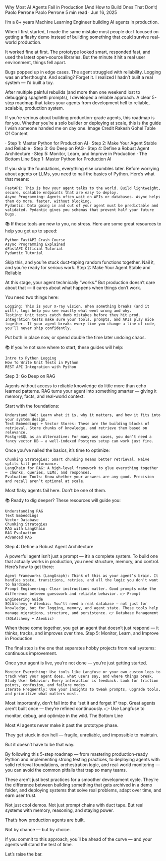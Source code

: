 Why Most AI Agents Fail in Production (And How to Build Ones That Don’t)
Paolo Perrone
Paolo Perrone
5 min read
·
Jun 16, 2025

I’m a 8+ years Machine Learning Engineer building AI agents in production.

When I first started, I made the same mistake most people do: I focused on getting a flashy demo instead of building something that could survive real-world production.

It worked fine at first. The prototype looked smart, responded fast, and used the latest open-source libraries. But the minute it hit a real user environment, things fell apart.

Bugs popped up in edge cases. The agent struggled with reliability. Logging was an afterthought. And scaling? Forget it. I realized I hadn’t built a real system — I’d built a toy.

After multiple painful rebuilds (and more than one weekend lost to debugging spaghetti prompts), I developed a reliable approach. A clear 5-step roadmap that takes your agents from development hell to reliable, scalable, production system.

If you’re serious about building production-grade agents, this roadmap is for you. Whether you’re a solo builder or deploying at scale, this is the guide I wish someone handed me on day one.
Image Credit Rakesh Gohel
Table Of Content

· Step 1: Master Python for Production AI
· Step 2: Make Your Agent Stable and Reliable
· Step 3: Go Deep on RAG
· Step 4: Define a Robust Agent Architecture
· Step 5: Monitor, Learn, and Improve in Production
· The Bottom Line
Step 1: Master Python for Production AI

If you skip the foundations, everything else crumbles later. Before worrying about agents or LLMs, you need to nail the basics of Python. Here’s what that means:

    FastAPI: This is how your agent talks to the world. Build lightweight, secure, scalable endpoints that are easy to deploy.
    Async Programming: Agents often wait on APIs or databases. Async helps them do more, faster, without blocking.
    Pydantic: Data going in and out of your agent must be predictable and validated. Pydantic gives you schemas that prevent half your future bugs.

📚 If these tools are new to you, no stress.
Here are some great resources to help you get up to speed:

    Python FastAPI Crash Course
    Async Programming Explained
    dFastAPI Official Tutorial
    Pydantic Tutorial

Skip this, and you’re stuck duct-taping random functions together. Nail it, and you’re ready for serious work.
Step 2: Make Your Agent Stable and Reliable

At this stage, your agent technically “works.” But production doesn’t care about that — it cares about what happens when things don’t work.

You need two things here:

    Logging: This is your X-ray vision. When something breaks (and it will), logs help you see exactly what went wrong and why.
    Testing: Unit tests catch dumb mistakes before they hit prod. Integration tests make sure your tools, prompts, and APIs play nice together. If your agent breaks every time you change a line of code, you’ll never ship confidently.

Put both in place now, or spend double the time later undoing chaos.

📚 If you’re not sure where to start, these guides will help:

    Intro to Python Logging
    How To Write Unit Tests in Python
    REST API Integration with Python

Step 3: Go Deep on RAG

Agents without access to reliable knowledge do little more than echo learned patterns. RAG turns your agent into something smarter — giving it memory, facts, and real-world context.

Start with the foundations:

    Understand RAG: Learn what it is, why it matters, and how it fits into your system design.
    Text Embeddings + Vector Stores: These are the building blocks of retrieval. Store chunks of knowledge, and retrieve them based on relevance.
    PostgreSQL as an Alternative: For many use cases, you don’t need a fancy vector DB — a well-indexed Postgres setup can work just fine.

Once you’ve nailed the basics, it’s time to optimize:

    Chunking Strategies: Smart chunking means better retrieval. Naive splits kill performance.
    LangChain for RAG: A high-level framework to glue everything together — chunks, queries, LLMs, and responses.
    Evaluation Tools: Know whether your answers are any good. Precision and recall aren’t optional at scale.

Most flaky agents fail here. Don’t be one of them.

📚 Ready to dig deeper?
These resources will guide you:

    Understanding RAG
    Text Embeddings
    Vector Database
    Chunking Strategies
    RAG with LangChain
    RAG Evaluation
    Advanced RAG

Step 4: Define a Robust Agent Architecture

A powerful agent isn’t just a prompt — it’s a complete system. To build one that actually works in production, you need structure, memory, and control. Here’s how to get there:

    Agent Frameworks (LangGraph): Think of this as your agent’s brain. It handles state, transitions, retries, and all the logic you don’t want to hardcode.
    Prompt Engineering: Clear instructions matter. Good prompts make the difference between guesswork and reliable behavior. 👉 Prompt Engineering Guide
    SQLAlchemy + Alembic: You’ll need a real database — not just for knowledge, but for logging, memory, and agent state. These tools help manage migrations, structure, and persistence. 👉 Database Management (SQLAlchemy + Alembic)

When these come together, you get an agent that doesn’t just respond — it thinks, tracks, and improves over time.
Step 5: Monitor, Learn, and Improve in Production

The final step is the one that separates hobby projects from real systems: continuous improvement.

Once your agent is live, you’re not done — you’re just getting started.

    Monitor Everything: Use tools like Langfuse or your own custom logs to track what your agent does, what users say, and where things break.
    Study User Behavior: Every interaction is feedback. Look for friction points, confusion, and failure modes.
    Iterate Frequently: Use your insights to tweak prompts, upgrade tools, and prioritize what matters most.

Most importantly, don’t fall into the “set it and forget it” trap. Great agents aren’t built once — they’re refined continuously. 👉 Use Langfuse to monitor, debug, and optimize in the wild.
The Bottom Line

Most AI agents never make it past the prototype phase.

They get stuck in dev hell — fragile, unreliable, and impossible to maintain.

But it doesn’t have to be that way.

By following this 5-step roadmap — from mastering production-ready Python and implementing strong testing practices, to deploying agents with solid retrieval foundations, orchestration logic, and real-world monitoring — you can avoid the common pitfalls that trap so many teams.

These aren’t just best practices for a smoother development cycle. They’re the difference between building something that gets archived in a demo folder, and deploying systems that solve real problems, adapt over time, and earn user trust.

Not just cool demos. Not just prompt chains with duct tape. But real systems with memory, reasoning, and staying power.

That’s how production agents are built.

Not by chance — but by choice.

If you commit to this approach, you’ll be ahead of the curve — and your agents will stand the test of time.

Let’s raise the bar.
